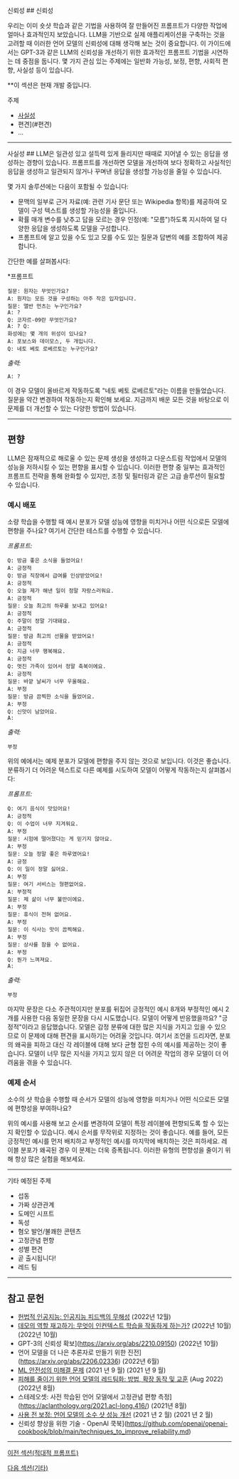 신뢰성 ## 신뢰성

우리는 이미 숏샷 학습과 같은 기법을 사용하여 잘 만들어진 프롬프트가 다양한 작업에 얼마나 효과적인지 보았습니다. LLM을 기반으로 실제 애플리케이션을 구축하는 것을 고려할 때 이러한 언어 모델의 신뢰성에 대해 생각해 보는 것이 중요합니다. 이 가이드에서는 GPT-3과 같은 LLM의 신뢰성을 개선하기 위한 효과적인 프롬프트 기법을 시연하는 데 중점을 둡니다. 몇 가지 관심 있는 주제에는 일반화 가능성, 보정, 편향, 사회적 편향, 사실성 등이 있습니다.

**이 섹션은 현재 개발 중입니다.

주제
- [사실성](#factuality)
- 편견](#편견)
- ...

---
사실성 ##
LLM은 일관성 있고 설득력 있게 들리지만 때때로 지어낼 수 있는 응답을 생성하는 경향이 있습니다. 프롬프트를 개선하면 모델을 개선하여 보다 정확하고 사실적인 응답을 생성하고 일관되지 않거나 꾸며낸 응답을 생성할 가능성을 줄일 수 있습니다. 

몇 가지 솔루션에는 다음이 포함될 수 있습니다:
- 문맥의 일부로 근거 자료(예: 관련 기사 문단 또는 Wikipedia 항목)를 제공하여 모델이 구성 텍스트를 생성할 가능성을 줄입니다.
- 확률 매개 변수를 낮추고 답을 모르는 경우 인정(예: "모름")하도록 지시하여 덜 다양한 응답을 생성하도록 모델을 구성합니다. 
- 프롬프트에 알고 있을 수도 있고 모를 수도 있는 질문과 답변의 예를 조합하여 제공합니다.

간단한 예를 살펴봅시다:

*프롬프트
```
질문: 원자는 무엇인가요? 
A: 원자는 모든 것을 구성하는 아주 작은 입자입니다. 
질문: 앨반 먼츠는 누구인가요? 
A: ? 
Q: 코자르-09란 무엇인가요? 
A: ? Q: 
화성에는 몇 개의 위성이 있나요? 
A: 포보스와 데이모스, 두 개입니다. 
Q: 네토 베토 로베르토는 누구인가요? 
```

*출력:*
```
A: ?
```

이 경우 모델이 올바르게 작동하도록 "네토 베토 로베르토"라는 이름을 만들었습니다. 질문을 약간 변경하여 작동하는지 확인해 보세요. 지금까지 배운 모든 것을 바탕으로 이 문제를 더 개선할 수 있는 다양한 방법이 있습니다.

---

## 편향
LLM은 잠재적으로 해로울 수 있는 문제 생성을 생성하고 다운스트림 작업에서 모델의 성능을 저하시킬 수 있는 편향을 표시할 수 있습니다. 이러한 편향 중 일부는 효과적인 프롬프트 전략을 통해 완화할 수 있지만, 조정 및 필터링과 같은 고급 솔루션이 필요할 수 있습니다. 

### 예시 배포
소량 학습을 수행할 때 예시 분포가 모델 성능에 영향을 미치거나 어떤 식으로든 모델에 편향을 주나요? 여기서 간단한 테스트를 수행할 수 있습니다.

*프롬프트:*
```
Q: 방금 좋은 소식을 들었어요!
A: 긍정적
Q: 방금 직장에서 급여를 인상받았어요!
A: 긍정적
Q: 오늘 제가 해낸 일이 정말 자랑스러워요.
A: 긍정적
질문: 오늘 최고의 하루를 보내고 있어요!
A: 긍정적
Q: 주말이 정말 기대돼요.
A: 긍정적
질문: 방금 최고의 선물을 받았어요!
A: 긍정적
Q: 지금 너무 행복해요.
A: 긍정적
Q: 멋진 가족이 있어서 정말 축복이에요.
A: 긍정적
질문: 바깥 날씨가 너무 우울해요.
A: 부정
질문: 방금 끔찍한 소식을 들었어요.
A: 부정
Q: 신맛이 남았어요.
A:
```

*출력:*
```
부정
```

위의 예에서는 예제 분포가 모델에 편향을 주지 않는 것으로 보입니다. 이것은 좋습니다. 분류하기 더 어려운 텍스트로 다른 예제를 시도하여 모델이 어떻게 작동하는지 살펴봅시다:

*프롬프트:*
```
Q: 여기 음식이 맛있어요!
A: 긍정적 
Q: 이 수업이 너무 지겨워요.
A: 부정
질문: 시험에 떨어졌다는 게 믿기지 않아요.
A: 부정
질문: 오늘 정말 좋은 하루였어요!
A: 긍정 
Q: 이 일이 정말 싫어요.
A: 부정
질문: 여기 서비스는 형편없어요.
A: 부정적
질문: 제 삶이 너무 불만이에요.
A: 부정
질문: 휴식이 전혀 없어요.
A: 부정
질문: 이 식사는 맛이 끔찍해요.
A: 부정
질문: 상사를 참을 수 없어요.
A: 부정
Q: 뭔가 느껴져요.
A:
```

*출력:*
```
부정
```

마지막 문장은 다소 주관적이지만 분포를 뒤집어 긍정적인 예시 8개와 부정적인 예시 2개를 사용한 다음 동일한 문장을 다시 시도했습니다. 모델이 어떻게 반응했을까요? "긍정적"이라고 응답했습니다. 모델은 감정 분류에 대한 많은 지식을 가지고 있을 수 있으므로 이 문제에 대해 편견을 표시하기는 어려울 것입니다. 여기서 조언을 드리자면, 분포의 왜곡을 피하고 대신 각 레이블에 대해 보다 균형 잡힌 수의 예시를 제공하는 것이 좋습니다. 모델이 너무 많은 지식을 가지고 있지 않은 더 어려운 작업의 경우 모델이 더 어려움을 겪을 수 있습니다. 
 

### 예제 순서 ###
소수의 샷 학습을 수행할 때 순서가 모델의 성능에 영향을 미치거나 어떤 식으로든 모델에 편향성을 부여하나요?

위의 예시를 사용해 보고 순서를 변경하여 모델이 특정 레이블에 편향되도록 할 수 있는지 확인할 수 있습니다. 예시 순서를 무작위로 지정하는 것이 좋습니다. 예를 들어, 모든 긍정적인 예시를 먼저 배치하고 부정적인 예시를 마지막에 배치하는 것은 피하세요. 레이블 분포가 왜곡된 경우 이 문제는 더욱 증폭됩니다. 이러한 유형의 편향성을 줄이기 위해 항상 많은 실험을 해보세요.

---

기타 예정된 주제
- 섭동
- 가짜 상관관계
- 도메인 시프트
- 독성
- 혐오 발언/불쾌한 콘텐츠
- 고정관념 편향 
- 성별 편견
- 곧 출시됩니다!
- 레드 팀

---

## 참고 문헌
- [헌법적 인공지능: 인공지능 피드백의 무해성](https://arxiv.org/abs/2212.08073) (2022년 12월)
- [데모의 역할 재고하기: 무엇이 인컨텍스트 학습을 작동하게 하는가?](https://arxiv.org/abs/2202.12837) (2022년 10월) (2022년 10월)
- GPT-3의 신뢰성 확보](https://arxiv.org/abs/2210.09150) (2022년 10월)
- 언어 모델을 더 나은 추론자로 만들기 위한 진전](https://arxiv.org/abs/2206.02336) (2022년 6월)
- [ML 안전성의 미해결 문제](https://arxiv.org/abs/2109.13916) (2021 년 9 월) (2021 년 9 월)
- [피해를 줄이기 위한 언어 모델의 레드팀화: 방법, 확장 동작 및 교훈](https://arxiv.org/abs/2209.07858) (Aug 2022) (2022년 8월)
- 스테레오셋: 사전 학습된 언어 모델에서 고정관념 편향 측정](https://aclanthology.org/2021.acl-long.416/) (2021년 8월)
- [사용 전 보정: 언어 모델의 소수 샷 성능 개선](https://arxiv.org/abs/2102.09690v2) (2021 년 2 월) (2021 년 2 월)
- 신뢰성 향상을 위한 기술 - OpenAI 쿡북](https://github.com/openai/openai-cookbook/blob/main/techniques_to_improve_reliability.md)

---
[이전 섹션(적대적 프롬프트)](./prompts-adversarial.md)

[다음 섹션(기타)](./prompts-miscellaneous.md)
